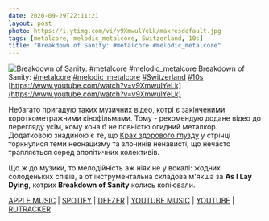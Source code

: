 ```yaml
---
date: 2020-09-29T22:11:21
layout: post
photo: https://i.ytimg.com/vi/v9XmwulYeLk/maxresdefault.jpg
tags: [metalcore, melodic_metalcore, Switzerland, 10s]
title: "Breakdown of Sanity: #metalcore #melodic_metalcore"
---
```

![Breakdown of Sanity: #metalcore #melodic_metalcore](https://i.ytimg.com/vi/v9XmwulYeLk/maxresdefault.jpg)
Breakdown of Sanity: [#metalcore](/tags/#metalcore) [#melodic_metalcore](/tags/#melodic_metalcore) [#Switzerland](/tags/#Switzerland) [#10s](/tags/#10s) [https://www.youtube.com/watch?v=v9XmwulYeLk](https://www.youtube.com/watch?v=v9XmwulYeLk)

Небагато пригадую таких музичних відео, котрі є закінченими короткометражними кінофільмами. Тому - рекомендую додане відео до перегляду усім, кому хоча б не повністю огидний металкор. Додатковою знадиною є те, що [ Крах здорового глузду](/2020-05-22-breakdown-of-sanity--metalcore-switzerland-10s-) у стрічці торкнулися теми неонацизму та злочинів ненависті, що нечасто трапляється серед аполітичних колективів.

Що ж до музики, то мелодійність аж ніяк не у вокалі: жодних солоденьких співів, а от інструментальна складова м&#39;якша за **As I Lay Dying**, котрих **Breakdown of Sanity** колись копіювали.

[APPLE MUSIC](https://music.apple.com/ru/album/perception/715259531) \| [SPOTIFY](https://open.spotify.com/album/6zc9Wh5qCagfHMNEj8AueP) \| [DEEZER](https://open.spotify.com/album/6zc9Wh5qCagfHMNEj8AueP) \| [YOUTUBE MUSIC](https://music.youtube.com/playlist?list=OLAK5uy_lp2YxyPe4HSNUYhtCeDcLw3XcUHCxBm5Q) \| [YOUTUBE](https://www.youtube.com/playlist?list=OLAK5uy_kEEyw7KuRdfnDdEmepT9FQ4MVv_nG4CF8) \| [RUTRACKER](https://rutracker.org/forum/viewtopic.php?t=3888728)